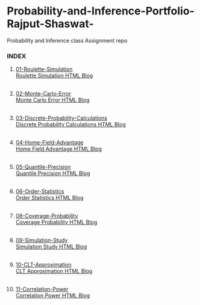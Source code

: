 # Probability-and-Inference-Portfolio-Rajput-Shaswat-
Probability and Inference class Assignment repo

### INDEX

1. [01-Roulette-Simulation](https://github.com/shaswat01/Probability-and-Inference-Portfolio-Rajput-Shaswat/tree/master/01-roulette-simulation)<br>
[Roulette Simulation HTML Blog](https://github.com/shaswat01/Probability-and-Inference-Portfolio-Rajput-Shaswat/blob/master/01-roulette-simulation/monteo_carlo.html) <br><br>

2. [02-Monte-Carlo-Error](https://github.com/shaswat01/Probability-and-Inference-Portfolio-Rajput-Shaswat/tree/master/02-monte-carlo-error) <br>
[Monte Carlo Error HTML Blog](https://github.com/shaswat01/Probability-and-Inference-Portfolio-Rajput-Shaswat/blob/master/02-monte-carlo-error/monte%20carlo%20error.nb.html) <br><br>

3. [03-Discrete-Probability-Calculations](https://github.com/shaswat01/Probability-and-Inference-Portfolio-Rajput-Shaswat/tree/master/03-discrete-probability-calculations)<br>
[Discrete Probability Calculations HTML Blog](https://github.com/shaswat01/Probability-and-Inference-Portfolio-Rajput-Shaswat/blob/master/03-discrete-probability-calculations/writeup.nb.html) <br><br>

4. [04-Home-Field-Advantage](https://github.com/shaswat01/Probability-and-Inference-Portfolio-Rajput-Shaswat/tree/master/04-Home-Field-Advantage)<br>
[Home Field Advantage HTML Blog](https://github.com/shaswat01/Probability-and-Inference-Portfolio-Rajput-Shaswat/blob/master/04-Home-Field-Advantage/writeup.html) <br><br>

5. [05-Quantile-Precision](https://github.com/shaswat01/Probability-and-Inference-Portfolio-Rajput-Shaswat/tree/master/05-quantile-precision)<br>
[Quantile Precision HTML Blog](https://github.com/shaswat01/Probability-and-Inference-Portfolio-Rajput-Shaswat/blob/master/05-quantile-precision/writeup.html) <br><br>

6. [06-Order-Statistics](https://github.com/shaswat01/Probability-and-Inference-Portfolio-Rajput-Shaswat/tree/master/06-order-statistics)<br>
[Order Statistics HTML Blog](https://github.com/shaswat01/Probability-and-Inference-Portfolio-Rajput-Shaswat/blob/master/06-order-statistics/writeup.html) <br><br>

7. [08-Coverage-Probability](https://github.com/shaswat01/Probability-and-Inference-Portfolio-Rajput-Shaswat/tree/master/08-coverage-probability)<br>
[Coverage Probability HTML Blog](https://github.com/shaswat01/Probability-and-Inference-Portfolio-Rajput-Shaswat/blob/master/08-coverage-probability/writeup.nb.html) <br><br>

8. [09-Simulation-Study](https://github.com/shaswat01/Probability-and-Inference-Portfolio-Rajput-Shaswat/tree/master/09-simulation-study)<br>
[Simulation Study HTML Blog](https://github.com/shaswat01/Probability-and-Inference-Portfolio-Rajput-Shaswat/blob/master/09-simulation-study/writeup.nb.html) <br><br>

9. [10-CLT-Approximation](https://github.com/shaswat01/Probability-and-Inference-Portfolio-Rajput-Shaswat/tree/master/10-CLT-approximation)<br>
[CLT Approximation HTML Blog](https://github.com/shaswat01/Probability-and-Inference-Portfolio-Rajput-Shaswat/blob/master/10-CLT-approximation/10-CLT-Approximation.nb.html) <br><br>

10. [11-Correlation-Power](https://github.com/shaswat01/Probability-and-Inference-Portfolio-Rajput-Shaswat/tree/master/11-Correlation-Power)<br>
[Correlation Power HTML Blog](https://github.com/shaswat01/Probability-and-Inference-Portfolio-Rajput-Shaswat/blob/master/11-Correlation-Power/writeup.html) <br><br>










